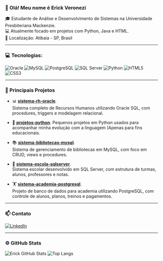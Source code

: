 ### 👋 Olá! Meu nome é Erick Veronezi

🎓 Estudante de Análise e Desenvolvimento de Sistemas na Universidade Presbiteriana Mackenzie.  
💻 Atualmente focado em projetos com Python, Java e HTML.  
📍 Localização: Atibaia - SP, Brasil

---

### 💻 Tecnologias:

![Oracle](https://img.shields.io/badge/Oracle-F80000?style=for-the-badge&logo=oracle&logoColor=white)
![MySQL](https://img.shields.io/badge/MySQL-00758F?style=for-the-badge&logo=mysql&logoColor=white)
![PostgreSQL](https://img.shields.io/badge/PostgreSQL-336791?style=for-the-badge&logo=postgresql&logoColor=white)
![SQL Server](https://img.shields.io/badge/SQL%20Server-CC2927?style=for-the-badge&logo=microsoftsqlserver&logoColor=white)
![Python](https://img.shields.io/badge/Python-3776AB?style=for-the-badge&logo=python&logoColor=white)
![HTML5](https://img.shields.io/badge/HTML5-E34F26?style=for-the-badge&logo=html5&logoColor=white)
![CSS3](https://img.shields.io/badge/CSS3-1572B6?style=for-the-badge&logo=css3&logoColor=white)

---

### 📌 Principais Projetos

- 📊 [**sistema-rh-oracle**](https://github.com/ErickVeronezi/sistema-rh-oracle).  
  Sistema completo de Recursos Humanos utilizando Oracle SQL, com procedures, triggers e modelagem relacional.

- 🐍 [**projetos-python**](https://github.com/ErickVeronezi/projetos-python).
  Pequenos projetos em Python usados para acompanhar minha evolução com a linguagem (Apenas para fins educacionais.

- 📚 [**sistema-bibliotecas-mysql**](https://github.com/ErickVeronezi/sistema-biblioteca-mysql).  
  Sistema de gerenciamento de bibliotecas em MySQL, com foco em CRUD, views e procedures.

- 🏫 [**sistema-escola-sqlserver**](https://github.com/ErickVeronezi/sistema-escola-sql).  
  Sistema escolar desenvolvido em SQL Server, com estrutura de turmas, alunos, professores e notas.

- 🏋 [**sistema-academia-postgresql**](https://github.com/ErickVeronezi/sistema-academia-postgresql).  
  Projeto de banco de dados para academia utilizando PostgreSQL, com controle de alunos, planos, treinos e pagamentos.

---

### 📫 Contato

[![LinkedIn](https://img.shields.io/badge/-LinkedIn-0A66C2?style=for-the-badge&logo=linkedin&logoColor=white)](https://www.linkedin.com/in/erickveronezi/)

---

### ⚙️ GitHub Stats

![Erick GitHub Stats](https://github-readme-stats.vercel.app/api?username=ErickVeronezi&show_icons=true&theme=radical)
![Top Langs](https://github-readme-stats.vercel.app/api/top-langs/?username=ErickVeronezi&layout=compact&theme=radical)
